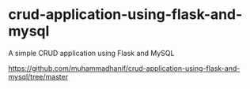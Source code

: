# crud-application-using-flask-and-mysql
A simple CRUD application using Flask and MySQL

https://github.com/muhammadhanif/crud-application-using-flask-and-mysql/tree/master